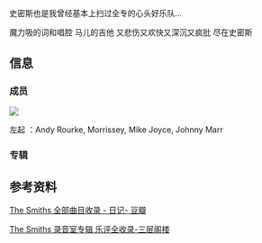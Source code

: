 ---
---

史密斯也是我曾经基本上扫过全专的心头好乐队...

魔力吸的词和唱腔 马儿的吉他 又悲伤又欢快又深沉又疯批 尽在史密斯

## 信息
### 成员
![](https://picture-guan.oss-cn-hangzhou.aliyuncs.com/20220816130520.png)

左起 ：Andy Rourke, Morrissey, Mike Joyce, Johnny Marr

### 专辑

## 参考资料

[The Smiths 全部曲目收录 - 日记- 豆瓣](https://www.douban.com/note/795566095/?dt_dapp=1)

[The Smiths 录音室专辑 乐评全收录-三层阁楼](https://www.douban.com/note/772188885/?dt_dapp=1&_i=5441598tzth8nk)

